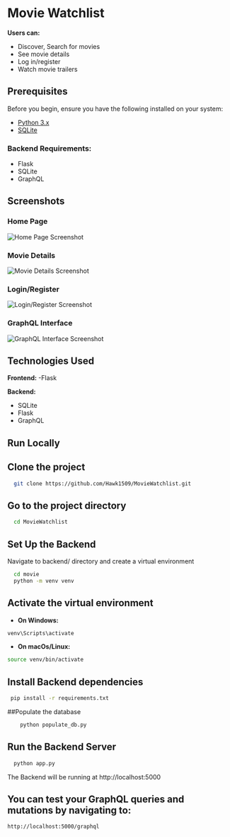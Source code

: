 
# Movie Watchlist 

**Users can:**
- Discover, Search for movies
- See movie details
- Log in/register
- Watch movie trailers

## Prerequisites
Before you begin, ensure you have the following installed on your system:
- [Python 3.x](https://www.python.org/downloads/)
- [SQLite](https://www.sqlite.org/download.html)

### Backend Requirements:
- Flask
- SQLite
- GraphQL



## Screenshots

### Home Page
![Home Page Screenshot](https://github.com/Hawk1509/MovieWatchlist/blob/main/screenshots/home.png)

### Movie Details
![Movie Details Screenshot](https://github.com/Hawk1509/MovieWatchlist/blob/main/screenshots/details.png)

### Login/Register
![Login/Register Screenshot](https://github.com/Hawk1509/MovieWatchlist/blob/main/screenshots/login.png)

### GraphQL Interface
![GraphQL Interface Screenshot](https://github.com/Hawk1509/MovieWatchlist/blob/main/screenshots/graphql.png)


## Technologies Used

**Frontend:**
-Flask

**Backend:**
- SQLite
- Flask
- GraphQL


## Run Locally

## Clone the project

```bash
  git clone https://github.com/Hawk1509/MovieWatchlist.git
```

## Go to the project directory

```bash
  cd MovieWatchlist
```
## Set Up the Backend

Navigate to backend/ directory and create a virtual environment

```bash
  cd movie
  python -m venv venv
```
## Activate the virtual environment

- **On Windows:**
```bash
venv\Scripts\activate
```
- **On macOs/Linux:**
```bash
source venv/bin/activate
```

## Install Backend dependencies

```bash
 pip install -r requirements.txt

```

##Populate the database
```bash
    python populate_db.py
```

## Run the Backend Server
```bash
  python app.py

```

The Backend will be running at http://localhost:5000

## You can test your GraphQL queries and mutations by navigating to:
```bash
http://localhost:5000/graphql

```